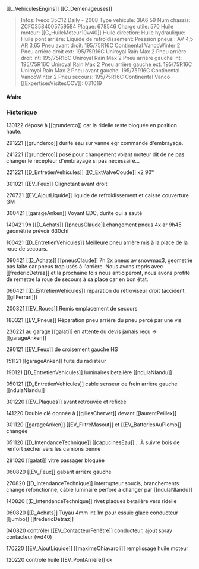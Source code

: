 [[L_VehiculesEngins]] [[C_Demenageuses]]

> Infos: Iveco 35C12 Daily - 2008
Type vehicule: 3IA6 59
Num chassis: ZCFC3584005759584
Plaque: 678546
Charge utile: 570
Huile moteur: [[C_HuileMoteur10w40]]
Huile direction:
Huile hydraulique:
Huile pont arrière:
Liquide de refroidissement:
Pression pneus : AV 4,5 AR 3,65
Pneu avant droit: 195/75R16C Continental VancoWinter 2
Pneu arrière droit ext: 195/75R16C Uniroyal Rain Max 2
Pneu arrière droit int: 195/75R16C Uniroyal Rain Max 2
Pneu arrière gauche int: 195/75R16C Uniroyal Rain Max 2
Pneu arrière gauche ext: 195/75R16C Uniroyal Rain Max 2
Pneu avant gauche: 195/75R16C Continental VancoWinter 2
Pneu secours: 195/75R16C Continental Vanco
[[ExpertisesVisitesOCV]]: 031019

#### Afaire

### Historique
130122 déposé à [[grunderco]] car la ridelle reste bloquée en position haute.

291221 [[grunderco]] durite eau sur vanne egr commande d'embrayage.

241221 [[grunderco]] posé pour changement volant moteur dit de ne pas changer le récepteur d'embrayage si pas nécessaire...

221221 [[D_EntretienVehicules]] [[C_ExtValveCoude]] x2 90°

301021 [[EV_Feux]] Clignotant avant droit

270721 [[EV_AjoutLiquide]] liquide de refroidissement et caisse couverture GM

300421 [[garageAnken]] Voyant EDC, durite qui a sauté

140421 9h [[D_Achats]] [[pneusClaude]] changement pneus 4x ar 9h45 géométrie prévoir 630chf

100421 [[D_EntretienVehicules]] Meilleure pneu arrière mis à la place de la roue de secours.

090421 [[D_Achats]] [[pneusClaude]] 7h 2x pneus av snowmax3, geometrie pas faite car pneus trop usés à l'arrière. Nous avons repris avec [[fredericDetraz]] et la prochaine fois nous anticiperont, nous avons profité de remettre la roue de secours à sa place car en bon état. 

060421 [[D_EntretienVehicules]] réparation du rétroviseur droit (accident [[gilFerrari]])

200321 [[EV_Roues]] Remis emplacement de secours

180321 [[EV_Pneus]] Réparation pneu arrière du pneu percé par une vis

230221 au garage [[galati]] en attente du devis jamais reçu -> [[garageAnken]]

290121 [[EV_Feux]] de croisement gauche HS 

151121 [[garageAnken]] fuite du radiateur

190121 [[D_EntretienVehicules]] luminaires betailère [[ndulaNlandu]] 

050121 [[D_EntretienVehicules]] cable senseur de frein arrière gauche [[ndulaNlandu]]

301220 [[EV_Plaques]] avant retrouvée et refixée

141220 Double clé donnée à [[gillesChervet]] devant [[laurentPeillex]]

301120 [[garageAnken]] [[EV_FiltreMasout]] et [[EV_BatteriesAuPlomb]] changée

051120 [[D_IntendanceTechnique]] [[capucinesEau]]... À suivre bois de renfort sécher vers les camions benne

281020 [[galati]] vitre passager bloquée

060820 [[EV_Feux]] gabarit arrière gauche

270820 [[D_IntendanceTechnique]] interrupteur soucis, branchements changé refonctionne, câble luminaire perforé à changer par [[ndulaNlandu]]

140820 [[D_IntendanceTechnique]] rivet plaques betailère vers ridelle

060820 [[D_Achats]] Tuyau 4mm int 1m pour essuie glace conducteur [[jumbo]] [[fredericDetraz]]

040820 contrôler [[EV_ContacteurFenêtre]] conducteur, ajout spray contacteur (wd40)

170220 [[EV_AjoutLiquide]] [[maximeChiavaroli]] remplissage huile moteur

120220 controle huile [[EV_PontArrière]] ok

